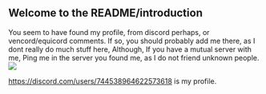 ## Welcome to the README/introduction
You seem to have found my profile, from discord perhaps, or vencord/equicord comments.
If so, you should probably add me there, as I dont really do much stuff here, Although, If you have a mutual server with me,
Ping me in the server you found me, as I do not friend unknown people.
![](https://komarev.com/ghpvc/?username=MaxwellTheGoober)

https://discord.com/users/744538964622573618 is my profile.
